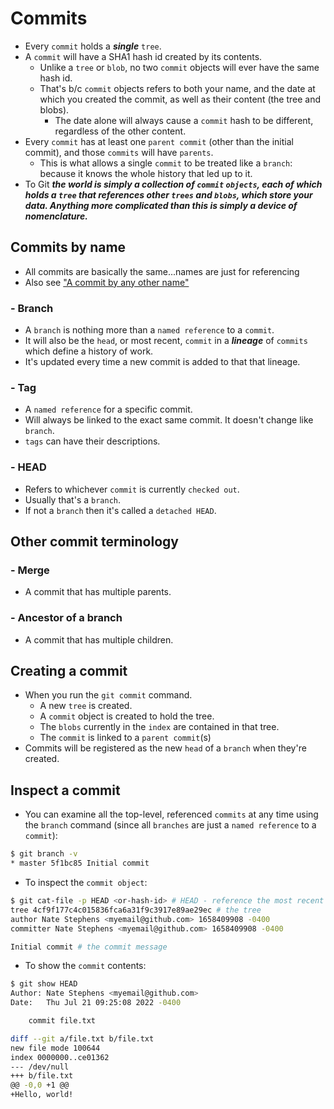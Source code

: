 # Commits

- Every `commit` holds a **_single_** `tree`.
- A `commit` will have a SHA1 hash id created by its contents.
  - Unlike a `tree` or `blob`, no two `commit` objects will ever have the same hash id.
  - That's b/c `commit` objects refers to both your name, and the date at which you created the commit, as well as their content (the tree and blobs).
    - The date alone will always cause a `commit` hash to be different, regardless of the other content.
- Every `commit` has at least one `parent commit` (other than the initial commit), and those `commits` will have `parents`.
  - This is what allows a single `commit` to be treated like a `branch`: because it knows the whole history that led up to it.
- To Git **_the world is simply a collection of `commit` `objects`, each of which holds a `tree` that references other `trees` and `blobs`, which store your data. Anything more complicated than this is simply a device of nomenclature._**

## Commits by name

- All commits are basically the same...names are just for referencing
- Also see ["A commit by any other name"](https://jwiegley.github.io/git-from-the-bottom-up/1-Repository/6-a-commit-by-any-other-name.html)

### \- Branch

- A `branch` is nothing more than a `named reference` to a `commit`.
- It will also be the `head`, or most recent, `commit` in a **_lineage_** of `commits` which define a history of work.
- It's updated every time a new commit is added to that that lineage.

### \- Tag

- A `named reference` for a specific commit.
- Will always be linked to the exact same commit. It doesn't change like `branch`.
- `tags` can have their descriptions.

### \- HEAD

- Refers to whichever `commit` is currently `checked out`.
- Usually that's a `branch`.
- If not a `branch` then it's called a `detached HEAD`.

## Other commit terminology

### \- Merge

- A commit that has multiple parents.

### \- Ancestor of a branch

- A commit that has multiple children.

## Creating a commit

- When you run the `git commit` command.
  - A new `tree` is created.
  - A `commit` object is created to hold the tree.
  - The `blobs` currently in the `index` are contained in that tree.
  - The `commit` is linked to a `parent commit`(s)
- Commits will be registered as the new `head` of a `branch` when they're created.

## Inspect a commit

- You can examine all the top-level, referenced `commits` at any time using the `branch` command (since all `branches` are just a `named reference` to a `commit`):

```sh
$ git branch -v
* master 5f1bc85 Initial commit
```

- To inspect the `commit object`:

```sh
$ git cat-file -p HEAD <or-hash-id> # HEAD - reference the most recent commit of the branch you're checked out
tree 4cf9f177c4c015836fca6a31f9c3917e89ae29ec # the tree
author Nate Stephens <myemail@github.com> 1658409908 -0400
committer Nate Stephens <myemail@github.com> 1658409908 -0400

Initial commit # the commit message
```

- To show the `commit` contents:

```sh
$ git show HEAD
Author: Nate Stephens <myemail@github.com>
Date:   Thu Jul 21 09:25:08 2022 -0400

    commit file.txt

diff --git a/file.txt b/file.txt
new file mode 100644
index 0000000..ce01362
--- /dev/null
+++ b/file.txt
@@ -0,0 +1 @@
+Hello, world!
```
